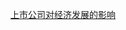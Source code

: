 [上市公司对经济发展的影响](https://www.zhangqiaokeyan.com/academic-journal-cn_business_thesis/0201269442054.html)